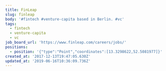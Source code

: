 ```yaml
---
title: FinLeap
slug: finleap
body: '#fintech #venture-capita based in Berlin. #vc'
tags:
  - fintech
  - venture-capita
  - vc
job_board_url: 'https://www.finleap.com/careers/jobs/'
positions:
  - position: '{"type":"Point","coordinates":[13.3298622,52.5081977]}'
created_at: '2017-12-13T19:47:05.630Z'
updated_at: '2019-06-16T10:36:09.736Z'
---
```


